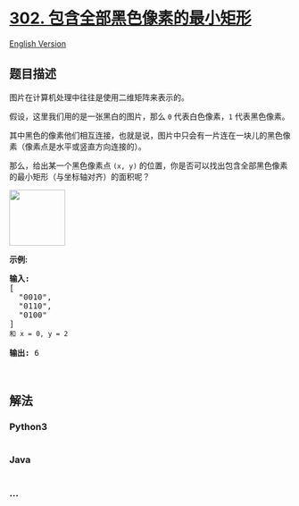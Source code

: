 # [302. 包含全部黑色像素的最小矩形](https://leetcode-cn.com/problems/smallest-rectangle-enclosing-black-pixels)

[English Version](/solution/0300-0399/0302.Smallest%20Rectangle%20Enclosing%20Black%20Pixels/README_EN.md)

## 题目描述

<!-- 这里写题目描述 -->

<p>图片在计算机处理中往往是使用二维矩阵来表示的。</p>

<p>假设，这里我们用的是一张黑白的图片，那么&nbsp;<code>0</code>&nbsp;代表白色像素，<code>1</code>&nbsp;代表黑色像素。</p>

<p>其中黑色的像素他们相互连接，也就是说，图片中只会有一片连在一块儿的黑色像素（像素点是水平或竖直方向连接的）。</p>

<p>那么，给出某一个黑色像素点&nbsp;<code>(x, y)</code>&nbsp;的位置，你是否可以找出包含全部黑色像素的最小矩形（与坐标轴对齐）的面积呢？</p>

<p><img src="https://assets.leetcode-cn.com/aliyun-lc-upload/original_images/302_smallest_rectangle_enclosing_black_pixels.png" style="width: 100px;"></p>

<p><strong>示例:</strong></p>

<pre><strong>输入:</strong>
[
  &quot;0010&quot;,
  &quot;0110&quot;,
  &quot;0100&quot;
]
<code>和 x = 0, </code><code>y = 2</code>

<strong>输出:</strong> 6
</pre>

<p>&nbsp;</p>


## 解法

<!-- 这里可写通用的实现逻辑 -->

<!-- tabs:start -->

### **Python3**

<!-- 这里可写当前语言的特殊实现逻辑 -->

```python

```

### **Java**

<!-- 这里可写当前语言的特殊实现逻辑 -->

```java

```

### **...**

```

```

<!-- tabs:end -->
